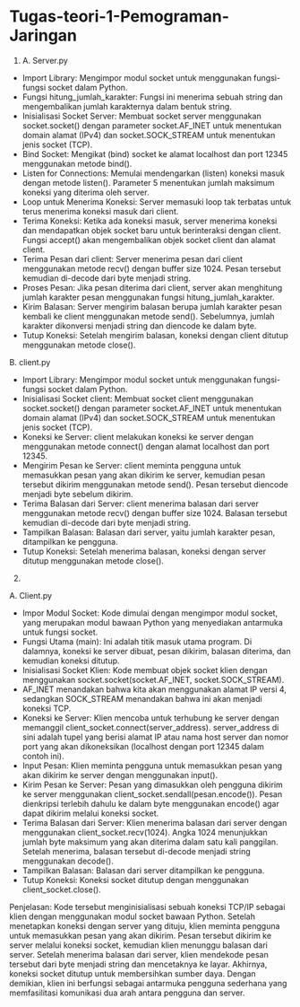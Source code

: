 # Tugas-teori-1-Pemograman-Jaringan

1. 
   A. Server.py
  - Import Library: Mengimpor modul socket untuk menggunakan fungsi-fungsi socket dalam Python.
  - Fungsi hitung_jumlah_karakter: Fungsi ini menerima sebuah string dan mengembalikan jumlah karakternya dalam bentuk string.
  - Inisialisasi Socket Server: Membuat socket server menggunakan socket.socket() dengan parameter socket.AF_INET untuk menentukan domain     alamat (IPv4) dan socket.SOCK_STREAM untuk menentukan jenis socket (TCP).
  - Bind Socket: Mengikat (bind) socket ke alamat localhost dan port 12345 menggunakan metode bind().
  - Listen for Connections: Memulai mendengarkan (listen) koneksi masuk dengan metode listen(). Parameter 5 menentukan jumlah maksimum        koneksi yang diterima oleh server.
  - Loop untuk Menerima Koneksi: Server memasuki loop tak terbatas untuk terus menerima koneksi masuk dari client.
  - Terima Koneksi: Ketika ada koneksi masuk, server menerima koneksi dan mendapatkan objek socket baru untuk berinteraksi dengan client.     Fungsi accept() akan mengembalikan objek socket client dan alamat client.
  - Terima Pesan dari client: Server menerima pesan dari client menggunakan metode recv() dengan buffer size 1024. Pesan tersebut             kemudian di-decode dari byte menjadi string.
  - Proses Pesan: Jika pesan diterima dari client, server akan menghitung jumlah karakter pesan menggunakan fungsi hitung_jumlah_karakter.
  - Kirim Balasan: Server mengirim balasan berupa jumlah karakter pesan kembali ke client menggunakan metode send(). Sebelumnya, jumlah       karakter dikonversi menjadi string dan diencode ke dalam byte.
  - Tutup Koneksi: Setelah mengirim balasan, koneksi dengan client ditutup menggunakan metode close().
    
  B. client.py
  - Import Library: Mengimpor modul socket untuk menggunakan fungsi-fungsi socket dalam Python.
  - Inisialisasi Socket client: Membuat socket client menggunakan socket.socket() dengan parameter socket.AF_INET untuk menentukan domain     alamat (IPv4) dan socket.SOCK_STREAM untuk menentukan jenis socket (TCP).
  - Koneksi ke Server: client melakukan koneksi ke server dengan menggunakan metode connect() dengan alamat localhost dan port 12345.
  - Mengirim Pesan ke Server: client meminta pengguna untuk memasukkan pesan yang akan dikirim ke server, kemudian pesan tersebut dikirim     menggunakan metode send(). Pesan tersebut diencode menjadi byte sebelum dikirim.
  - Terima Balasan dari Server: client menerima balasan dari server menggunakan metode recv() dengan buffer size 1024. Balasan tersebut       kemudian di-decode dari byte menjadi string.
  - Tampilkan Balasan: Balasan dari server, yaitu jumlah karakter pesan, ditampilkan ke pengguna.
  - Tutup Koneksi: Setelah menerima balasan, koneksi dengan server ditutup menggunakan metode close().
    
2. 
  A. Client.py
  - Impor Modul Socket: Kode dimulai dengan mengimpor modul socket, yang merupakan modul bawaan Python yang menyediakan antarmuka untuk       fungsi socket.
  - Fungsi Utama (main): Ini adalah titik masuk utama program. Di dalamnya, koneksi ke server dibuat, pesan dikirim, balasan diterima,        dan kemudian koneksi ditutup.
  - Inisialisasi Socket Klien: Kode membuat objek socket klien dengan menggunakan socket.socket(socket.AF_INET, socket.SOCK_STREAM).
  - AF_INET menandakan bahwa kita akan menggunakan alamat IP versi 4, sedangkan SOCK_STREAM menandakan bahwa ini akan menjadi koneksi TCP.
  - Koneksi ke Server: Klien mencoba untuk terhubung ke server dengan memanggil client_socket.connect(server_address). server_address di      sini adalah tupel yang berisi alamat IP atau nama host server dan nomor port yang akan dikoneksikan (localhost dengan port 12345          dalam contoh ini).
  - Input Pesan: Klien meminta pengguna untuk memasukkan pesan yang akan dikirim ke server dengan menggunakan input().
  - Kirim Pesan ke Server: Pesan yang dimasukkan oleh pengguna dikirim ke server menggunakan client_socket.sendall(pesan.encode()). Pesan     dienkripsi terlebih dahulu ke dalam byte menggunakan encode() agar dapat dikirim melalui koneksi socket.
  - Terima Balasan dari Server: Klien menerima balasan dari server dengan menggunakan client_socket.recv(1024). Angka 1024 menunjukkan        jumlah byte maksimum yang akan diterima dalam satu kali panggilan. Setelah menerima, balasan tersebut di-decode menjadi string            menggunakan decode().
  - Tampilkan Balasan: Balasan dari server ditampilkan ke pengguna.
  - Tutup Koneksi: Koneksi socket ditutup dengan menggunakan client_socket.close().

  Penjelasan:
  Kode tersebut menginisialisasi sebuah koneksi TCP/IP sebagai klien dengan menggunakan modul socket bawaan Python. Setelah menetapkan      koneksi dengan server yang dituju, klien meminta pengguna untuk memasukkan pesan yang akan dikirim. Pesan tersebut dikirim ke server      melalui koneksi socket, kemudian klien menunggu balasan dari server. Setelah menerima balasan dari server, klien mendekode pesan          tersebut dari byte menjadi string dan mencetaknya ke layar. Akhirnya, koneksi socket ditutup untuk membersihkan sumber daya. Dengan       demikian, klien ini berfungsi sebagai antarmuka pengguna sederhana yang memfasilitasi komunikasi dua arah antara pengguna dan server.
